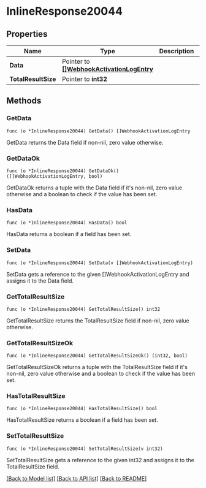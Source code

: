 # InlineResponse20044

## Properties

Name | Type | Description | Notes
------------ | ------------- | ------------- | -------------
**Data** | Pointer to [**[]WebhookActivationLogEntry**](WebhookActivationLogEntry.md) |  | 
**TotalResultSize** | Pointer to **int32** |  | 

## Methods

### GetData

`func (o *InlineResponse20044) GetData() []WebhookActivationLogEntry`

GetData returns the Data field if non-nil, zero value otherwise.

### GetDataOk

`func (o *InlineResponse20044) GetDataOk() ([]WebhookActivationLogEntry, bool)`

GetDataOk returns a tuple with the Data field if it's non-nil, zero value otherwise
and a boolean to check if the value has been set.

### HasData

`func (o *InlineResponse20044) HasData() bool`

HasData returns a boolean if a field has been set.

### SetData

`func (o *InlineResponse20044) SetData(v []WebhookActivationLogEntry)`

SetData gets a reference to the given []WebhookActivationLogEntry and assigns it to the Data field.

### GetTotalResultSize

`func (o *InlineResponse20044) GetTotalResultSize() int32`

GetTotalResultSize returns the TotalResultSize field if non-nil, zero value otherwise.

### GetTotalResultSizeOk

`func (o *InlineResponse20044) GetTotalResultSizeOk() (int32, bool)`

GetTotalResultSizeOk returns a tuple with the TotalResultSize field if it's non-nil, zero value otherwise
and a boolean to check if the value has been set.

### HasTotalResultSize

`func (o *InlineResponse20044) HasTotalResultSize() bool`

HasTotalResultSize returns a boolean if a field has been set.

### SetTotalResultSize

`func (o *InlineResponse20044) SetTotalResultSize(v int32)`

SetTotalResultSize gets a reference to the given int32 and assigns it to the TotalResultSize field.


[[Back to Model list]](../README.md#documentation-for-models) [[Back to API list]](../README.md#documentation-for-api-endpoints) [[Back to README]](../README.md)


